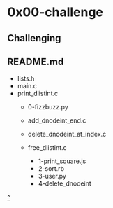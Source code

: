 # 0x00-challenge
Challenging
---

## README.md
  * lists.h
  * main.c
  * print_dlistint.c
    * 0-fizzbuzz.py
    * add_dnodeint_end.c
    * delete_dnodeint_at_index.c
    * free_dlistint.c

      * 1-print_square.js
      * 2-sort.rb
      * 3-user.py
      * 4-delete_dnodeint

[^](#0x00-challenge)
